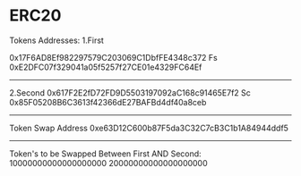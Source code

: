 # ERC20
Tokens Addresses:
1.First

  0x17F6AD8Ef982297579C203069C1DbfFE4348c372
 Fs
  0xE2DFC07f329041a05f5257f27CE01e4329FC64Ef

-----------------------------------------------------------------------------------------------------
2.Second
  0x617F2E2fD72FD9D5503197092aC168c91465E7f2
  Sc
  0x85F05208B6C3613f42366dE27BAFBd4df40a8ceb
  
-----------------------------------------------------------------------------------------------------
Token Swap Address
0xe63D12C600b87F5da3C32C7cB3C1b1A84944ddf5

-----------------------------------------------------------------------------------------------------
Token's to be Swapped Between First AND Second:
10000000000000000000
20000000000000000000
